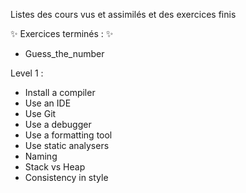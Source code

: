 Listes des cours vus et assimilés et des exercices finis

:sparkles: Exercices terminés : :sparkles:
   - Guess_the_number

Level 1 :

   - Install a compiler
   - Use an IDE
   - Use Git
   - Use a debugger
   - Use a formatting tool
   - Use static analysers
   - Naming
   - Stack vs Heap
   - Consistency in style
